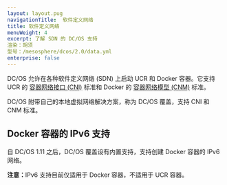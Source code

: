 ```yaml
---
layout: layout.pug
navigationTitle:  软件定义网络
title: 软件定义网络
menuWeight: 4
excerpt: 了解 SDN 的 DC/OS 支持
渲染：胡须
型号：/mesosphere/dcos/2.0/data.yml
enterprise: false
---
```



DC/OS 允许在各种软件定义网络 (SDN) 上启动 UCR 和 Docker 容器。它支持 UCR 的 [容器网络接口 (CNI)](https://github.com/containernetworking/cni) 标准和 Docker 的 [容器网络模型 (CNM)](https://github.com/docker/libnetwork/blob/master/docs/design.md) 标准。

DC/OS 附带自己的本地虚拟网络解决方案，称为 DC/OS 覆盖，支持 CNI 和 CNM 标准。

## Docker 容器的 IPv6 支持
自 DC/OS 1.11 之后，DC/OS 覆盖设有内置支持，支持创建 Docker 容器的 IPv6 网络。

<p class="message--note"><strong>注意：</strong>IPv6 支持目前仅适用于 Docker 容器，不适用于 UCR 容器。</p>
